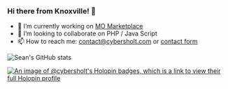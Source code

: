 ### Hi there from Knoxville! 👋 
- 🔭 I’m currently working on [MO Marketplace](https://www.momarketplace.com/)
- 👯 I’m looking to collaborate on PHP / Java Script 
- 📫 How to reach me: contact@cybersholt.com or [contact form](https://www.cybersholt.com/contact.php)
  
![Sean's GitHub stats](https://github-readme-stats.vercel.app/api?username=cybersholt&show_icons=true&theme=merko)

[![An image of @cybersholt's Holopin badges, which is a link to view their full Holopin profile](https://holopin.me/cybersholt)](https://holopin.io/@cybersholt)
